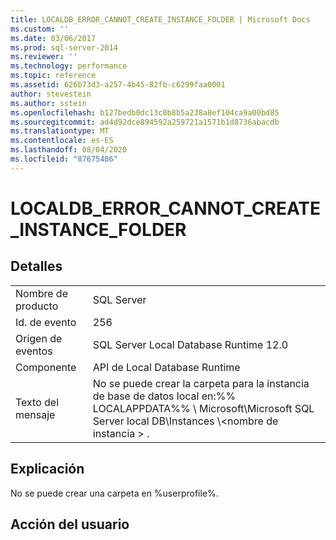 ```yaml
---
title: LOCALDB_ERROR_CANNOT_CREATE_INSTANCE_FOLDER | Microsoft Docs
ms.custom: ''
ms.date: 03/06/2017
ms.prod: sql-server-2014
ms.reviewer: ''
ms.technology: performance
ms.topic: reference
ms.assetid: 626b73d3-a257-4b45-82fb-c6299faa0001
author: stevestein
ms.author: sstein
ms.openlocfilehash: b127bedb0dc13c0b8b5a238a8ef104ca9a00bd85
ms.sourcegitcommit: ad4d92dce894592a259721a1571b1d8736abacdb
ms.translationtype: MT
ms.contentlocale: es-ES
ms.lasthandoff: 08/04/2020
ms.locfileid: "87675406"
---
```

# <a name="localdb_error_cannot_create_instance_folder"></a>LOCALDB_ERROR_CANNOT_CREATE_INSTANCE_FOLDER
    
## <a name="details"></a>Detalles  
  
|||  
|-|-|  
|Nombre de producto|SQL Server|  
|Id. de evento|256|  
|Origen de eventos|SQL Server Local Database Runtime 12.0|  
|Componente|API de Local Database Runtime|  
|Texto del mensaje|No se puede crear la carpeta para la instancia de base de datos local en:%% LOCALAPPDATA%% \ Microsoft\Microsoft SQL Server local DB\Instances \\<nombre de instancia \> .|  
  
## <a name="explanation"></a>Explicación  
 No se puede crear una carpeta en %userprofile%.  
  
## <a name="user-action"></a>Acción del usuario  
  

